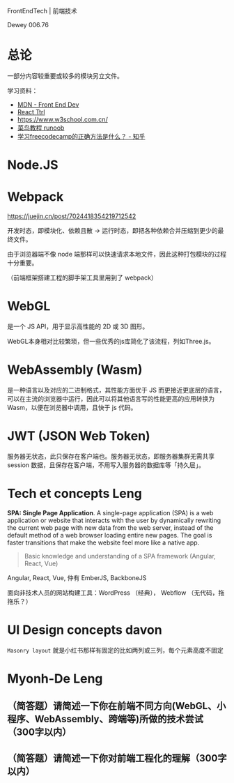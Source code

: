 FrontEndTech | 前端技术

Dewey 006.76

# 总论

一部分内容较重要或较多的模块另立文件。

学习资料：

- [MDN - Front End Dev](https://developer.mozilla.org/en-US/docs/Learn/Front-end_web_developer)
- [React Ttrl](https://reactjs.org/tutorial)
- https://www.w3school.com.cn/
- [菜鸟教程 runoob](https://www.runoob.com/)
- [学习freecodecamp的正确方法是什么？ - 知乎](https://www.zhihu.com/question/47059559)

# Node.JS

# Webpack

https://juejin.cn/post/7024418354219712542

开发时态，即模块化、依赖且散 → 运行时态，即把各种依赖合并压缩到更少的最终文件。

由于浏览器端不像 node 端那样可以快速请求本地文件，因此这种打包模块的过程十分重要。

（前端框架搭建工程的脚手架工具里用到了 webpack）

# WebGL

是一个 JS API，用于显示高性能的 2D 或 3D 图形。

WebGL本身相对比较繁琐，但一些优秀的js库简化了该流程，列如Three.js。

# WebAssembly (Wasm)

是一种语言以及对应的二进制格式，其性能方面优于 JS 而更接近更底层的语言，可以在主流的浏览器中运行，因此可以将其他语言写的性能更高的应用转换为 Wasm，以便在浏览器中调用，且快于 js 代码。

# JWT (JSON Web Token)

服务器无状态，此只保存在客户端也。服务器无状态，即服务器集群无需共享 session 数据，且保存在客户端，不用写入服务器的数据库等「持久层」。

# Tech et concepts Leng

**SPA: Single Page Application**. A single-page application (SPA) is a web application or website that interacts with the user by dynamically rewriting the current web page with new data from the web server, instead of the default method of a web browser loading entire new pages. The goal is faster transitions that make the website feel more like a native app.

> Basic knowledge and understanding of a SPA framework (Angular, React, Vue)

Angular, React, Vue, 仲有 EmberJS, BackboneJS

面向非技术人员的网站构建工具：WordPress （经典）， Webflow （无代码，拖拖乐？）

# UI Design concepts davon

`Masonry layout` 就是小红书那样有固定的比如两列或三列，每个元素高度不固定

# Myonh-De Leng

## （简答题）请简述一下你在前端不同方向(WebGL、小程序、WebAssembly、跨端等)所做的技术尝试（300字以内）

## （简答题）请简述一下你对前端工程化的理解（300字以内）